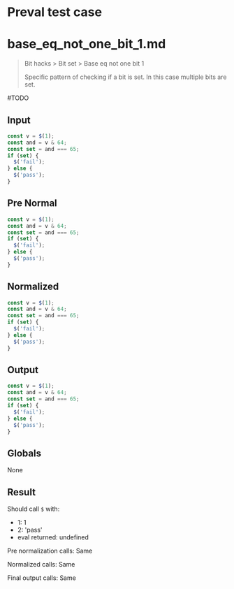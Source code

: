 # Preval test case

# base_eq_not_one_bit_1.md

> Bit hacks > Bit set > Base eq not one bit 1
>
> Specific pattern of checking if a bit is set. In this case multiple bits are set.

#TODO

## Input

`````js filename=intro
const v = $(1);
const and = v & 64;
const set = and === 65;
if (set) {
  $('fail');
} else {
  $('pass');
}
`````

## Pre Normal

`````js filename=intro
const v = $(1);
const and = v & 64;
const set = and === 65;
if (set) {
  $('fail');
} else {
  $('pass');
}
`````

## Normalized

`````js filename=intro
const v = $(1);
const and = v & 64;
const set = and === 65;
if (set) {
  $('fail');
} else {
  $('pass');
}
`````

## Output

`````js filename=intro
const v = $(1);
const and = v & 64;
const set = and === 65;
if (set) {
  $('fail');
} else {
  $('pass');
}
`````

## Globals

None

## Result

Should call `$` with:
 - 1: 1
 - 2: 'pass'
 - eval returned: undefined

Pre normalization calls: Same

Normalized calls: Same

Final output calls: Same
